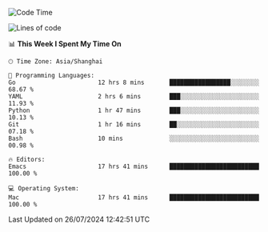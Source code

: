 <!--START_SECTION:waka-->
![Code Time](http://img.shields.io/badge/Code%20Time-2%2C099%20hrs%2028%20mins-blue)

![Lines of code](https://img.shields.io/badge/From%20Hello%20World%20I%27ve%20Written-308.0%20thousand%20lines%20of%20code-blue)

📊 **This Week I Spent My Time On** 

```text
🕑︎ Time Zone: Asia/Shanghai

💬 Programming Languages: 
Go                       12 hrs 8 mins       █████████████████░░░░░░░░   68.67 % 
YAML                     2 hrs 6 mins        ███░░░░░░░░░░░░░░░░░░░░░░   11.93 % 
Python                   1 hr 47 mins        ███░░░░░░░░░░░░░░░░░░░░░░   10.13 % 
Git                      1 hr 16 mins        ██░░░░░░░░░░░░░░░░░░░░░░░   07.18 % 
Bash                     10 mins             ░░░░░░░░░░░░░░░░░░░░░░░░░   00.98 % 

🔥 Editors: 
Emacs                    17 hrs 41 mins      █████████████████████████   100.00 % 

💻 Operating System: 
Mac                      17 hrs 41 mins      █████████████████████████   100.00 % 
```


 Last Updated on 26/07/2024 12:42:51 UTC
<!--END_SECTION:waka-->
